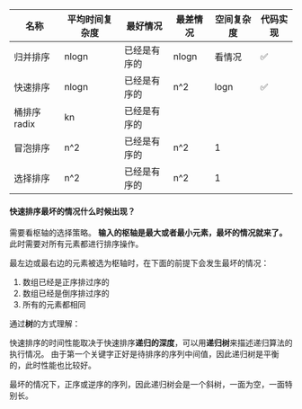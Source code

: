 
|名称|平均时间复杂度|最好情况|最差情况|空间复杂度|代码实现|
|---|---|---|---|---|---|
|归并排序|nlogn|已经是有序的|nlogn|看情况|✅|
|快速排序|nlogn|已经是有序的|n^2|logn|✅|
|桶排序 radix|kn|已经是有序的||||
|冒泡排序|n^2|已经是有序的|n^2|1||
|选择排序|n^2|已经是有序的|n^2|1||

#### 快速排序最坏的情况什么时候出现？
需要看枢轴的选择策略。
**输入的枢轴是最大或者最小元素，最坏的情况就来了。** 此时需要对所有元素都进行排序操作。

最左边或最右边的元素被选为枢轴时，在下面的前提下会发生最坏的情况：
1. 数组已经是正序排过序的
2. 数组已经是倒序排过序的
3. 所有的元素都相同

通过**树**的方式理解：

快速排序的时间性能取决于快速排序**递归的深度**，可以用**递归树**来描述递归算法的执行情况。
由于第一个关键字正好是待排序的序列中间值，因此递归树是平衡的，此时性能也比较好。

最坏的情况下，正序或逆序的序列，因此递归树会是一个斜树，一面为空，一面特别长。





